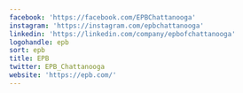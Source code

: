 ```yaml
---
facebook: 'https://facebook.com/EPBChattanooga'
instagram: 'https://instagram.com/epbchattanooga'
linkedin: 'https://linkedin.com/company/epbofchattanooga'
logohandle: epb
sort: epb
title: EPB
twitter: EPB_Chattanooga
website: 'https://epb.com/'
---
```

